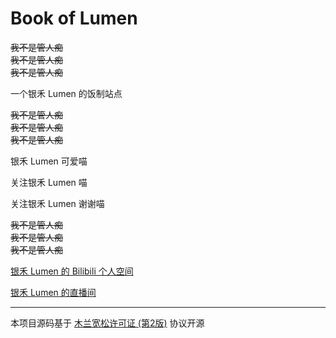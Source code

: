 # Book of Lumen

~~我不是管人痴~~  
~~我不是管人痴~~  
~~我不是管人痴~~

一个银禾 Lumen 的饭制站点

~~我不是管人痴~~  
~~我不是管人痴~~  
~~我不是管人痴~~

银禾 Lumen 可爱喵

关注银禾 Lumen 喵

关注银禾 Lumen 谢谢喵

~~我不是管人痴~~  
~~我不是管人痴~~  
~~我不是管人痴~~

[银禾 Lumen 的 Bilibili 个人空间](https://space.bilibili.com/3546608903915553/)

[银禾 Lumen 的直播间](https://live.bilibili.com/31770358)

------

本项目源码基于 [木兰宽松许可证 (第2版)](license) 协议开源
